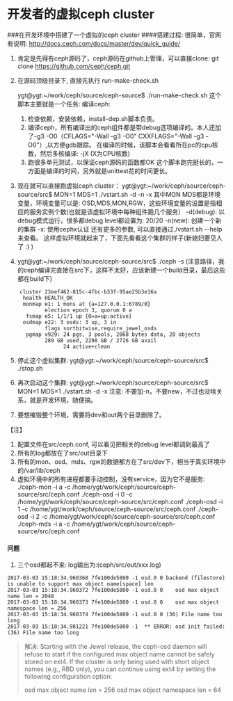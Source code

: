 # 开发者的虚拟ceph cluster

###在开发环境中搭建了一个虚拟的ceph cluster
####搭建过程:
很简单，官网有说明: http://docs.ceph.com/docs/master/dev/quick_guide/

1. 肯定是先得有ceph源码了，ceph源码在github上管理，可以直接clone:
   git clone https://github.com/ceph/ceph.git

2. 在源码顶级目录下, 直接先执行 run-make-check.sh

   ygt@ygt:~/work/ceph/source/ceph-source$ ./run-make-check.sh
   这个脚本主要就是一个任务: 编译ceph:
   1. 检查依赖，安装依赖，install-dep.sh脚本负责。
   2. 编译ceph，所有编译出的ceph组件都是带debug选项编译的。本人还加了-g3 -O0（CFLAGS="-Wall -g3 -O0" CXXFLAGS="-Wall -g3 -O0"）,以方便gdb跟踪。
      在编译的时候，该脚本会看看所在pc的cpu核数，然后多核编译: -jX (X为CPU核数)
   3. 跑很多单元测试，以保证ceph源码的函数都OK
   这个脚本跑完挺长的，一方面是编译的时间，另外就是unittest花的时间更长。

3. 现在就可以直接跑虚拟ceph cluster：
   ygt@ygt:~/work/ceph/source/ceph-source/src$ MON=1 MDS=1 ./vstart.sh -d -n -x
   其中MON MDS都是环境变量，环境变量可以是: OSD,MDS,MON,RGW，这些环境变量的设置是指相应的服务实例个数(也就是该虚拟环境中每种组件跑几个服务）
   -d(debug): 以debug模式运行，很多都debug level都设置为: 20/20
   -n(new): 创建一个新的集群
   -x: 使用cephx认证
   还有更多的参数, 可以直接通过./vstart.sh --help来查看。
   这样虚拟环境就起来了，下面先看看这个集群的样子(新媳妇要见人了 :) )

4. ygt@ygt:~/work/ceph/source/ceph-source/src$ ./ceph -s (注意路径，我的ceph编译完直接在src下，这样不太好，应该新建一个build目录，最后这些都在build下)
```
    cluster 23eef462-815c-4fbc-b33f-95ae25b3e16a
     health HEALTH_OK
     monmap e1: 1 mons at {a=127.0.0.1:6789/0}
            election epoch 3, quorum 0 a
      fsmap e5: 1/1/1 up {0=a=up:active}
     osdmap e22: 3 osds: 3 up, 3 in
            flags sortbitwise,require_jewel_osds
      pgmap v929: 24 pgs, 3 pools, 2068 bytes data, 20 objects
            289 GB used, 2298 GB / 2726 GB avail
                  24 active+clean
```
5. 停止这个虚拟集群:
   ygt@ygt:~/work/ceph/source/ceph-source/src$  ./stop.sh

6. 再次启动这个集群:
   ygt@ygt:~/work/ceph/source/ceph-source/src$ MON=1 MDS=1 ./vstart.sh -d -x
   注意: 不要加-n，不要new，不过也没啥关系，就是开发环境，随便搞。

7. 要想摧毁整个环境，需要将dev和out两个目录删除了。

【注】
1. 配置文件在src/ceph.conf, 可以看见把相关的debug level都调到最高了
2. 所有的log都放在了src/out目录下
3. 所有的mon、osd、mds、rgw的数据都方在了src/dev下，相当于真实环境中的/var/lib/ceph
4. 虚拟环境中的所有进程都要手动控制，没有service，因为它不是服务:
   ./ceph-mon -i a -c /home/ygt/work/ceph/source/ceph-source/src/ceph.conf
   ./ceph-osd -i 0 -c /home/ygt/work/ceph/source/ceph-source/src/ceph.conf
   ./ceph-osd -i 1 -c /home/ygt/work/ceph/source/ceph-source/src/ceph.conf
   ./ceph-osd -i 2 -c /home/ygt/work/ceph/source/ceph-source/src/ceph.conf
   ./ceph-mds -i a -c /home/ygt/work/ceph/source/ceph-source/src/ceph.conf

#### 问题
1. 三个osd都起不来: log输出为:(ceph/src/out/xxx.log)
```
2017-03-03 15:18:34.960368 7fe100de5800 -1 osd.0 0 backend (filestore) is unable to support max object name[space] len
2017-03-03 15:18:34.960372 7fe100de5800 -1 osd.0 0    osd max object name len = 2048
2017-03-03 15:18:34.960373 7fe100de5800 -1 osd.0 0    osd max object namespace len = 256
2017-03-03 15:18:34.960374 7fe100de5800 -1 osd.0 0 (36) File name too long
2017-03-03 15:18:34.981221 7fe100de5800 -1  ** ERROR: osd init failed: (36) File name too long
```
> 解决:
> Starting with the Jewel release, the ceph-osd daemon will refuse to start if the configured max object name cannot be safely stored on ext4. If the cluster is only being used with short object names (e.g., RBD only), you can continue using ext4 by setting the following configuration option:
> 
> osd max object name len = 256
> osd max object namespace len = 64
